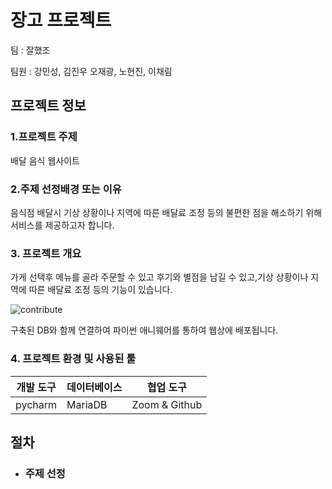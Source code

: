 # 장고 프로젝트

팀 : 잘했조

팀원 : 강민성, 김진우 오재광, 노현진, 이채림

## 프로젝트 정보 

### 1.프로젝트 주제

배달 음식 웹사이트

### 2.주제 선정배경 또는 이유

음식점 배달시 기상 상황이나 지역에 따른 배달료 조정 등의 불편한 점을 해소하기 위해 서비스를 제공하고자 합니다.

### 3. 프로젝트 개요

가게 선택후 메뉴를 골라 주문할 수 있고 후기와 별점을 남길 수 있고,기상 상황이나 지역에 따른 배달료 조정 등의 기능이 있습니다.

<img width="%100" alt='contribute' src='https://user-images.githubusercontent.com/73889507/156279545-b7737c3b-ecc1-41e3-9d18-0626b5139e5e.jpg'>

구축된 DB와 함께 연결하여 파이썬 애니웨어를 통하여 웹상에 배포됩니다.

### 4. 프로젝트 환경 및 사용된 툴


| 개발 도구 | 데이터베이스 | 협업 도구       |
| --------- | ------------ | -------------- |
|  pycharm  | MariaDB      | Zoom  & Github |

## 절차

* ### 주제 선정

